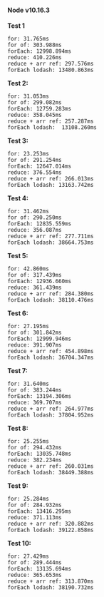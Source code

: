 #### Node v10.16.3

**Test 1**

```
for: 31.765ms
for of: 303.988ms
forEach: 12998.894ms
reduce: 410.226ms
reduce + arr ref: 297.576ms
forEach lodash: 13480.863ms
```

**Test 2:**

```
for: 31.053ms
for of: 299.082ms
forEach: 12759.283ms
reduce: 358.045ms
reduce + arr ref: 257.287ms
forEach lodash:  13108.260ms
```

**Test 3:**

```
for: 23.253ms
for of: 291.254ms
forEach: 12647.014ms
reduce: 376.554ms
reduce + arr ref: 266.013ms
forEach lodash: 13163.742ms
```

**Test 4:**

```
for: 31.462ms
for of: 290.250ms
forEach: 12835.559ms
reduce: 356.087ms
reduce + arr ref: 277.711ms
forEach lodash: 38664.753ms
```

**Test 5:**

```
for: 42.860ms
for of: 317.439ms
forEach: 12936.660ms
reduce: 361.439ms
reduce + arr ref: 284.380ms
forEach lodash: 38110.476ms
```

**Test 6:**

```
for: 27.195ms
for of: 301.842ms
forEach: 12999.946ms
reduce: 391.907ms
reduce + arr ref: 454.898ms
forEach lodash: 36704.347ms
```

**Test 7:**

```
for: 31.640ms
for of: 383.244ms
forEach: 13194.306ms
reduce: 369.707ms
reduce + arr ref: 264.977ms
forEach lodash: 37804.952ms
```

**Test 8:**

```
for: 25.255ms
for of: 294.432ms
forEach: 13035.748ms
reduce: 382.234ms
reduce + arr ref: 260.031ms
forEach lodash: 38449.388ms
```

**Test 9:**

```
for: 25.284ms
for of: 284.932ms
forEach: 13416.295ms
reduce: 371.113ms
reduce + arr ref: 320.882ms
forEach lodash: 39122.858ms
```

**Test 10:**

```
for: 27.429ms
for of: 289.444ms
forEach: 13135.694ms
reduce: 365.653ms
reduce + arr ref: 313.870ms
forEach lodash: 38190.732ms
```
